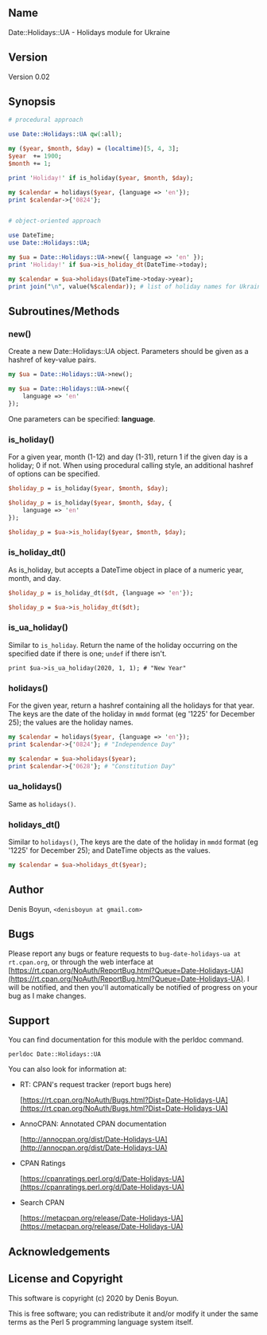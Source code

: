 ## Name

Date::Holidays::UA - Holidays module for Ukraine

## Version

Version 0.02

## Synopsis

```perl
# procedural approach

use Date::Holidays::UA qw(:all);

my ($year, $month, $day) = (localtime)[5, 4, 3];
$year  += 1900;
$month += 1;

print 'Holiday!' if is_holiday($year, $month, $day);

my $calendar = holidays($year, {language => 'en'});
print $calendar->{'0824'};


# object-oriented approach

use DateTime;
use Date::Holidays::UA;

my $ua = Date::Holidays::UA->new({ language => 'en' });
print 'Holiday!' if $ua->is_holiday_dt(DateTime->today);

my $calendar = $ua->holidays(DateTime->today->year);
print join("\n", value(%$calendar)); # list of holiday names for Ukraine
```

## Subroutines/Methods

### new()

Create a new Date::Holidays::UA object. Parameters should be given as
a hashref of key-value pairs.

```perl
my $ua = Date::Holidays::UA->new();

my $ua = Date::Holidays::UA->new({
    language => 'en'
});
```

One parameters can be specified: **language**.

### is\_holiday()

For a given year, month (1-12) and day (1-31), return 1 if the given
day is a holiday; 0 if not.  When using procedural calling style, an
additional hashref of options can be specified.

```perl
$holiday_p = is_holiday($year, $month, $day);

$holiday_p = is_holiday($year, $month, $day, {
    language => 'en'
});

$holiday_p = $ua->is_holiday($year, $month, $day);
```

### is\_holiday\_dt()

As is\_holiday, but accepts a DateTime object in place of a numeric year,
month, and day.

```perl
$holiday_p = is_holiday_dt($dt, {language => 'en'});

$holiday_p = $ua->is_holiday_dt($dt);
```

### is\_ua\_holiday()

Similar to `is_holiday`. Return the name of the holiday occurring on
the specified date if there is one; `undef` if there isn't.

```
print $ua->is_ua_holiday(2020, 1, 1); # "New Year"
```

### holidays()

For the given year, return a hashref containing all the holidays for
that year.  The keys are the date of the holiday in `mmdd` format
(eg '1225' for December 25); the values are the holiday names.

```perl
my $calendar = holidays($year, {language => 'en'});
print $calendar->{'0824'}; # "Independence Day"

my $calendar = $ua->holidays($year);
print $calendar->{'0628'}; # "Constitution Day"
```

### ua\_holidays()

Same as `holidays()`.

### holidays\_dt()

Similar to `holidays()`, The keys are the date of the holiday in `mmdd` format
(eg '1225' for December 25); and DateTime objects as the values.

```perl
my $calendar = $ua->holidays_dt($year);
```

## Author

Denis Boyun, `<denisboyun at gmail.com>`

## Bugs

Please report any bugs or feature requests to `bug-date-holidays-ua at rt.cpan.org`, or through
the web interface at [https://rt.cpan.org/NoAuth/ReportBug.html?Queue=Date-Holidays-UA](https://rt.cpan.org/NoAuth/ReportBug.html?Queue=Date-Holidays-UA).  I will be notified, and then you'll
automatically be notified of progress on your bug as I make changes.

## Support

You can find documentation for this module with the perldoc command.

```
perldoc Date::Holidays::UA
```

You can also look for information at:

- RT: CPAN's request tracker (report bugs here)

    [https://rt.cpan.org/NoAuth/Bugs.html?Dist=Date-Holidays-UA](https://rt.cpan.org/NoAuth/Bugs.html?Dist=Date-Holidays-UA)

- AnnoCPAN: Annotated CPAN documentation

    [http://annocpan.org/dist/Date-Holidays-UA](http://annocpan.org/dist/Date-Holidays-UA)

- CPAN Ratings

    [https://cpanratings.perl.org/d/Date-Holidays-UA](https://cpanratings.perl.org/d/Date-Holidays-UA)

- Search CPAN

    [https://metacpan.org/release/Date-Holidays-UA](https://metacpan.org/release/Date-Holidays-UA)

## Acknowledgements

## License and Copyright

This software is copyright (c) 2020 by Denis Boyun.

This is free software; you can redistribute it and/or modify it under
the same terms as the Perl 5 programming language system itself.

